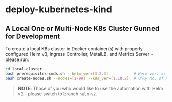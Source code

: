 # deploy-kubernetes-kind

## A Local One or Multi-Node K8s Cluster Gunned for Development

To create a local K8s cluster in Docker container(s) with properly configured Helm v3, Ingress Controller, MetalLB, and Metrics Server - please run:

```bash
cd local-cluster
bash prerequisites-cmds.sh --helm_ver=[3.2.3]           # Helm ver. is optional.
bash create-nodes.sh --nodes=[1-99] --k8s_ver=[1.18.2]  # Only no. of K8s nodes is mandatory.
```

> **NOTE**: Those of you who would like to use the automation with Helm v2 - please switch to branch `helm-v2`.
